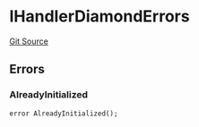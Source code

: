 # IHandlerDiamondErrors
[Git Source](https://github.com/thrackle-io/aquifi-rules-v1/blob/00cdc21330585fccf9dc326a2f7aeba02706eb37/src/common/IErrors.sol)


## Errors
### AlreadyInitialized

```solidity
error AlreadyInitialized();
```

